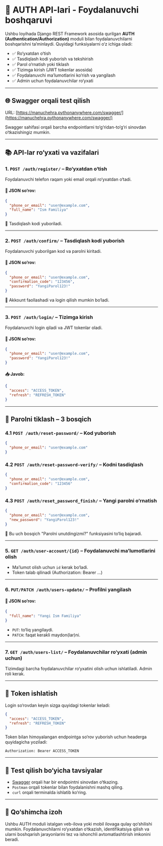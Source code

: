 
# 🔐 AUTH API-lari - Foydalanuvchi boshqaruvi

Ushbu loyihada Django REST Framework asosida qurilgan **AUTH (Authentication/Authorization)** moduli bilan foydalanuvchilarni boshqarishni ta’minlaydi. Quyidagi funksiyalarni o‘z ichiga oladi:

- ✅ Ro‘yxatdan o‘tish
- ✅ Tasdiqlash kodi yuborish va tekshirish
- ✅ Parol o‘rnatish yoki tiklash
- ✅ Tizimga kirish (JWT tokenlar asosida)
- ✅ Foydalanuvchi ma’lumotlarini ko‘rish va yangilash
- ✅ Admin uchun foydalanuvchilar ro‘yxati

---

## 🌐 Swagger orqali test qilish

URL: [https://manuchehra.pythonanywhere.com/swagger/](https://manuchehra.pythonanywhere.com/swagger/)

Swagger sahifasi orqali barcha endpointlarni to‘g‘ridan-to‘g‘ri sinovdan o‘tkazishingiz mumkin.

---

## 📚 API-lar ro‘yxati va vazifalari

### 1. `POST /auth/register/` – Ro‘yxatdan o‘tish
Foydalanuvchi telefon raqam yoki email orqali ro‘yxatdan o‘tadi.

#### 🧪 JSON so‘rov:
```json
{
  "phone_or_email": "user@example.com",
  "full_name": "Ism Familiya"
}
```
📌 Tasdiqlash kodi yuboriladi.

---

### 2. `POST /auth/confirm/` – Tasdiqlash kodi yuborish
Foydalanuvchi yuborilgan kod va parolni kiritadi.

#### 🧪 JSON so‘rov:
```json
{
  "phone_or_email": "user@example.com",
  "confirmation_code": "123456",
  "password": "YangiParol123!"
}
```
📌 Akkount faollashadi va login qilish mumkin bo‘ladi.

---

### 3. `POST /auth/login/` – Tizimga kirish
Foydalanuvchi login qiladi va JWT tokenlar oladi.

#### 🧪 JSON so‘rov:
```json
{
  "phone_or_email": "user@example.com",
  "password": "YangiParol123!"
}
```

#### 📥 Javob:
```json
{
  "access": "ACCESS_TOKEN",
  "refresh": "REFRESH_TOKEN"
}
```

---

## 🔄 Parolni tiklash – 3 bosqich

### 4.1 `POST /auth/reset-password/` – Kod yuborish
```json
{
  "phone_or_email": "user@example.com"
}
```

### 4.2 `POST /auth/reset-password-verify/` – Kodni tasdiqlash
```json
{
  "phone_or_email": "user@example.com",
  "confirmation_code": "123456"
}
```

### 4.3 `POST /auth/reset_password_finish/` – Yangi parolni o‘rnatish
```json
{
  "phone_or_email": "user@example.com",
  "new_password": "YangiParol123!"
}
```

📌 Bu uch bosqich "Parolni unutdingizmi?" funksiyasini to‘liq bajaradi.

---

### 5. `GET /auth/user-account/{id}` – Foydalanuvchi ma’lumotlarini olish
- Ma’lumot olish uchun `id` kerak bo‘ladi.
- Token talab qilinadi (Authorization: Bearer ...)

---

### 6. `PUT/PATCH /auth/users-update/` – Profilni yangilash

#### 🧪 JSON so‘rov:
```json
{
  "full_name": "Yangi Ism Familiya"
}
```
- `PUT`: to‘liq yangilaydi.
- `PATCH`: faqat kerakli maydon(lar)ni.

---

### 7. `GET /auth/users-list/` – Foydalanuvchilar ro‘yxati (admin uchun)
Tizimdagi barcha foydalanuvchilar ro‘yxatini olish uchun ishlatiladi. Admin roli kerak.

---

## 🔐 Token ishlatish

Login so‘rovdan keyin sizga quyidagi tokenlar keladi:

```json
{
  "access": "ACCESS_TOKEN",
  "refresh": "REFRESH_TOKEN"
}
```

Token bilan himoyalangan endpointga so‘rov yuborish uchun headerga quyidagicha yoziladi:

```
Authorization: Bearer ACCESS_TOKEN
```

---

## 🧪 Test qilish bo‘yicha tavsiyalar

- [Swagger](https://manuchehra.pythonanywhere.com/swagger/) orqali har bir endpointni sinovdan o‘tkazing.
- `Postman` orqali tokenlar bilan foydalanishni mashq qiling.
- `curl` orqali terminalda ishlatib ko‘ring.

---

## 📎 Qo‘shimcha izoh

Ushbu AUTH moduli istalgan veb-ilova yoki mobil ilovaga qulay qo‘shilishi mumkin. Foydalanuvchilarni ro‘yxatdan o‘tkazish, identifikatsiya qilish va ularni boshqarish jarayonlarini tez va ishonchli avtomatlashtirish imkonini beradi.

